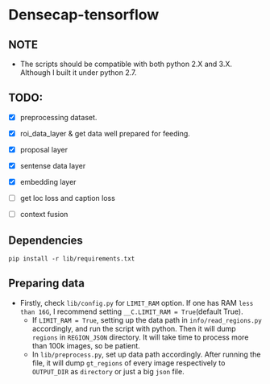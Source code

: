 # Densecap-tensorflow

## NOTE
* The scripts should be compatible with both python 2.X and 3.X. Although I built it under python 2.7.

## TODO:

- [x] preprocessing dataset.
- [x] roi_data_layer & get data well prepared for feeding.
- [x] proposal layer
- [x] sentense data layer
- [x] embedding layer
- [ ] get loc loss and caption loss
- [ ] context fusion


## Dependencies

```commandline
pip install -r lib/requirements.txt
```

## Preparing data

* Firstly, check `lib/config.py` for `LIMIT_RAM` option. If one has RAM `less than 16G`, I recommend 
setting `__C.LIMIT_RAM = True`(default True).
    * If `LIMIT_RAM = True`, setting up the data path in `info/read_regions.py` accordingly, and run 
    the script with python. Then it will dump 
    `regions` in `REGION_JSON` directory. It will take time to process more than 100k images, so be patient.
    * In `lib/preprocess.py`, set up data path accordingly. After running the file, it will dump `gt_regions` of
    every image respectively to `OUTPUT_DIR` as `directory` or just a big `json` file.
